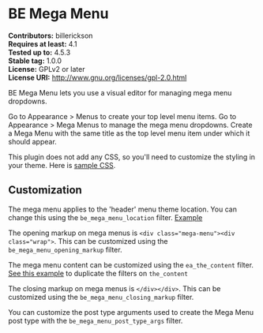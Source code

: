 # BE Mega Menu #
**Contributors:** billerickson  
**Requires at least:** 4.1  
**Tested up to:** 4.5.3  
**Stable tag:** 1.0.0  
**License:** GPLv2 or later  
**License URI:** http://www.gnu.org/licenses/gpl-2.0.html

BE Mega Menu lets you use a visual editor for managing mega menu dropdowns. 

Go to Appearance > Menus to create your top level menu items. Go to Appearance > Mega Menus to manage the mega menu dropdowns. Create a Mega Menu with the same title as the top level menu item under which it should appear.

This plugin does not add any CSS, so you'll need to customize the styling in your theme. Here is [sample CSS](https://gist.github.com/billerickson/c6c27cd06d9e24305f7d1d2fd8e46425).

## Customization ##

The mega menu applies to the 'header' menu theme location. You can change this using the `be_mega_menu_location` filter. [Example](https://gist.github.com/billerickson/7dd447a9ecf00a3b0e0aeda5b56328c3)

The opening markup on mega menus is `<div class="mega-menu"><div class="wrap">`. This can be customized using the `be_mega_menu_opening_markup` filter.

The mega menu content can be customized using the `ea_the_content` filter. [See this example](http://www.billerickson.net/code/duplicate-the_content-filters/) to duplicate the filters on `the_content`

The closing markup on mega menus is `</div></div>`. This can be customized using the `be_mega_menu_closing_markup` filter.

You can customize the post type arguments used to create the Mega Menu post type with the `be_mega_menu_post_type_args` filter.
